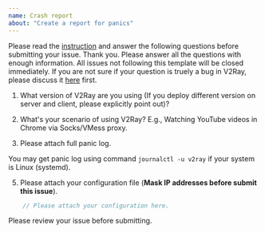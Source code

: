 ```yaml
---
name: Crash report
about: "Create a report for panics"
---
```


Please read the [instruction](https://github.com/v2ray/v2ray-core/blob/master/.github/SUPPORT.md) and answer the following questions before submitting your issue. Thank you.
Please answer all the questions with enough information. All issues not following this template will be closed immediately.
If you are not sure if your question is truely a bug in V2Ray, please discuss it [here](https://github.com/v2ray/discussion/issues) first.

1) What version of V2Ray are you using (If you deploy different version on server and client, please explicitly point out)?

2) What's your scenario of using V2Ray? E.g., Watching YouTube videos in Chrome via Socks/VMess proxy.

3) Please attach full panic log.

You may get panic log using command `journalctl -u v2ray` if your system is Linux (systemd).

5) Please attach your configuration file (**Mask IP addresses before submit this issue**).

```javascript
    // Please attach your configuration here.
```

Please review your issue before submitting.
